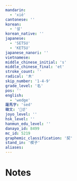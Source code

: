 ```yaml
---
mandarin:
  - 'xiē'
cantonese: ''
korean:
  - '설'
korean_native: ''
japanese:
  - 'SETSU'
  - 'KETSU'
japanese_nanori: ''
vietnamese:
middle_chinese_initial: 's'
middle_chinese_final: 'et'
stroke_count: ''
radical: '木'
skip_number: '1-4-9'
grade_level: '名'
pos: ''
english:
  - 'wedge'
羅馬字: 'sed'
韓文: '섣'
joyo_level: ''
hsk_level: ''
hanmun_edu_level: ''
danayo_id: 8499
mc_id: 5219
graphemic_classification: '契'
stand_in: '楔子'
aliases:
---
```


# Notes
